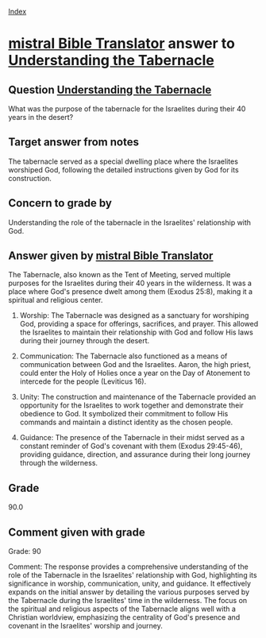 
[Index](../../index.md)
# [mistral Bible Translator](../../answering_models/mistral_Bible_Translator.md) answer to [Understanding the Tabernacle](../../questions/Understanding_the_Tabernacle.md)

## Question [Understanding the Tabernacle](../../questions/Understanding_the_Tabernacle.md)
What was the purpose of the tabernacle for the Israelites during their 40 years in the desert?

## Target answer from notes
The tabernacle served as a special dwelling place where the Israelites worshiped God, following the detailed instructions given by God for its construction.

## Concern to grade by
Understanding the role of the tabernacle in the Israelites' relationship with God.

## Answer given by [mistral Bible Translator](../../answering_models/mistral_Bible_Translator.md)
 The Tabernacle, also known as the Tent of Meeting, served multiple purposes for the Israelites during their 40 years in the wilderness. It was a place where God's presence dwelt among them (Exodus 25:8), making it a spiritual and religious center.

1) Worship: The Tabernacle was designed as a sanctuary for worshiping God, providing a space for offerings, sacrifices, and prayer. This allowed the Israelites to maintain their relationship with God and follow His laws during their journey through the desert.

2) Communication: The Tabernacle also functioned as a means of communication between God and the Israelites. Aaron, the high priest, could enter the Holy of Holies once a year on the Day of Atonement to intercede for the people (Leviticus 16).

3) Unity: The construction and maintenance of the Tabernacle provided an opportunity for the Israelites to work together and demonstrate their obedience to God. It symbolized their commitment to follow His commands and maintain a distinct identity as the chosen people.

4) Guidance: The presence of the Tabernacle in their midst served as a constant reminder of God's covenant with them (Exodus 29:45-46), providing guidance, direction, and assurance during their long journey through the wilderness.

## Grade
90.0

## Comment given with grade
Grade: 90

Comment: The response provides a comprehensive understanding of the role of the Tabernacle in the Israelites' relationship with God, highlighting its significance in worship, communication, unity, and guidance. It effectively expands on the initial answer by detailing the various purposes served by the Tabernacle during the Israelites' time in the wilderness. The focus on the spiritual and religious aspects of the Tabernacle aligns well with a Christian worldview, emphasizing the centrality of God's presence and covenant in the Israelites' worship and journey.
